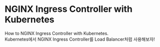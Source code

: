 # NGINX Ingress Controller with Kubernetes
How to NGINX Ingress Controller with Kubernetes.  
Kubernetes에서 NGINX Ingress Controller를 Load Balancer처럼 사용해보자!
